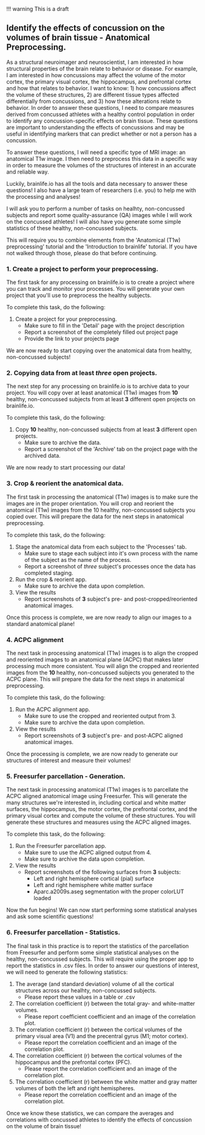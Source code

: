 !!! warning
    This is a draft

## Identify the effects of concussion on the volumes of brain tissue - Anatomical Preprocessing.

As a structural neuroimager and neuroscientist, I am interested in how structural properties of the brain relate to behavior or disease. For example, I am interested in how concussions may affect the volume of the motor cortex, the primary visual cortex, the hippocampus, and prefrontal cortex and how that relates to behavior. I want to know: 1) how concussions affect the volume of these structures, 2) are different tissue types affected differentially from concussions, and 3) how these alterations relate to behavior. In order to answer these questions, I need to compare measures derived from concussed athletes with a healthy control population in order to identify any concussion-specific effects on brain tissue. These questions are important to understanding the effects of concussions and may be useful in identifying markers that can predict whether or not a person has a concussion.

To answer these questions, I will need a specific type of MRI image: an anatomical T1w image. I then need to preprocess this data in a specific way in order to measure the volumes of the structures of interest in an accurate and reliable way.

Luckily, brainlife.io has all the tools and data necessary to answer these questions! I also have a large team of researchers (i.e. you) to help me with the processing and analyses!

I will ask you to perform a number of tasks on healhty, non-concussed subjects and report some quality-assurance (QA) images while I will work on the concussed athletes! I will also have you generate some simple statistics of these healthy, non-concussed subjects.

This will require you to combine elements from the 'Anatomical (T1w) preprocessing' tutorial and the 'Introduction to brainlife' tutorial. If you have not walked through those, please do that before continuing.

### 1. Create a project to perform your preprocessing.

The first task for any processing on brainlife.io is to create a project where you can track and monitor your processes. You will generate your own project that you'll use to preprocess the healthy subjects.

To complete this task, do the following:

1. Create a project for your preprocessing.
    * Make sure to fill in the 'Detail' page with the project description
    * Report a screenshot of the completely filled out project page
    * Provide the link to your projects page

We are now ready to start copying over the anatomical data from healthy, non-concussed subjects!

### 2. Copying data from at least *three* open projects.

The next step for any processing on brainlife.io is to archive data to your project. You will copy over at least anatomical (T1w) images from **10** healthy, non-concussed subjects from at least **3** different open projects on brainlife.io.

To complete this task, do the following:

1. Copy **10** healthy, non-concussed subjects from at least **3** different open projects.
    * Make sure to archive the data.
    * Report a screenshot of the 'Archive' tab on the project page with the archived data.
    
We are now ready to start processing our data!

### 3. Crop & reorient the anatomical data.

The first task in processing the anatomical (T1w) images is to make sure the images are in the proper orientation. You will crop and reorient the anatomical (T1w) images from the 10 healthy, non-concussed subjects you copied over. This will prepare the data for the next steps in anatomical preprocessing.

To complete this task, do the following:

1. Stage the anatomical data from each subject to the 'Processes' tab.
    * Make sure to stage each subject into it's own process with the name of the subject as the name of the process.
    * Report a screenshot of *three* subject's processes once the data has completed staging.
1. Run the crop & reorient app.
    * Make sure to archive the data upon completion.
1. View the results
    * Report screenshots of **3** subject's pre- and post-cropped/reoriented anatomical images.

Once this process is complete, we are now ready to align our images to a standard anatomical plane!

### 4. ACPC alignment

The next task in processing anatomical (T1w) images is to align the cropped and reoriented images to an anatomical plane (ACPC) that makes later processing much more consistent. You will align the cropped and reoriented images from the **10** healthy, non-concussed subjects you generated to the ACPC plane. This will prepare the data for the next steps in anatomical preprocessing.

To complete this task, do the following:

1. Run the ACPC alignment app.
    * Make sure to use the cropped and reoriented output from 3.
    * Make sure to archive the data upon completion.
1. View the results
    * Report screenshots of **3** subject's pre- and post-ACPC aligned anatomical images.
    
Once the processing is complete, we are now ready to generate our structures of interest and measure their volumes!

### 5. Freesurfer parcellation - Generation.

The next task in processing anatomical (T1w) images is to parcellate the ACPC aligned anatomical image using Freesurfer. This will generate the many structures we're interested in, including cortical and white matter surfaces, the hippocampus, the motor cortex, the prefrontal cortex, and the primary visual cortex and compute the volume of these structures. You will generate these structures and measures using the ACPC aligned images. 

To complete this task, do the following:

1. Run the Freesurfer parcellation app.
    * Make sure to use the ACPC aligned output from 4.
    * Make sure to archive the data upon completion.
1. View the results
    * Report screenshots of the following surfaces from **3** subjects:
        * Left and right hemisphere cortical (pial) surface
        * Left and right hemisphere white matter surface
        * Aparc.a2009s.aseg segmentation with the proper colorLUT loaded
    
Now the fun begins! We can now start performing some statistical analyses and ask some scientific questions!

### 6. Freesurfer parcellation - Statistics.

The final task in this practice is to report the statistics of the parcellation from Freesurfer and perform some simple statistical analyses on the healthy, non-concussed subjects. This will require using the proper app to report the statistics in .csv files. In order to answer our questions of interest, we will need to generate the following statistics:

1. The average (and standard deviation) volume of all the cortical structures across our healhty, non-concussed subjects.
    * Please report these values in a table or .csv
1. The correlation coefficient (r) between the total gray- and white-matter volumes.
    * Please report coefficient coefficient and an image of the correlation plot.
1. The correlation coefficient (r) between the cortical volumes of the primary visual area (V1) and the precentral gyrus (M1; motor cortex).
    * Please report the correlation coefficient and an image of the correlation plot.
1. The correlation coefficient (r) between the cortical volumes of the hippocampus and the prefrontal cortex (PFC).
    * Please report the correlation coefficient and an image of the correlation plot.
1. The correlation coefficient (r) between the white matter and gray matter volumes of both the left and right hemispheres.
    * Please report the correlation coefficient and an image of the correlation plot.
    
Once we know these statistics, we can compare the averages and correlations with concussed athletes to identify the effects of concussion on the volume of brain tissue!
